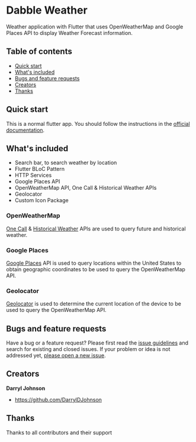 # Dabble Weather

Weather application with Flutter that uses OpenWeatherMap and Google Places API to display Weather Forecast information.

## Table of contents

- [Quick start](#quick-start)
- [What's included](#whats-included)
- [Bugs and feature requests](#bugs-and-feature-requests)
- [Creators](#creators)
- [Thanks](#thanks)

## Quick start

This is a normal flutter app. You should follow the instructions in the [official documentation](https://flutter.io/docs/get-started/install).

## What's included

* Search bar, to search weather by location
* Flutter BLoC Pattern
* HTTP Services
* Google Places API
* OpenWeatherMap API, One Call & Historical Weather APIs
* Geolocator
* Custom Icon Package

### OpenWeatherMap

[One Call](https://openweathermap.org/api/one-call-api) & [Historical Weather](https://openweathermap.org/history) APIs are used to query future and historical weather.

### Google Places

[Google Places](https://developers.google.com/maps/documentation/places/web-service/overview) API is used to query locations within the United States to obtain geographic coordinates to be used to query the OpenWeatherMap API.

### Geolocator

[Geolocator](https://pub.dev/packages/geolocator) is used to determine the current location of the device to be used to query the OpenWeatherMap API.

## Bugs and feature requests

Have a bug or a feature request? Please first read the [issue guidelines](https://github.com/DarrylDJohnson/Weather/issues) and search for existing and closed issues. If your problem or idea is not addressed yet, [please open a new issue](https://github.com/DarrylDJohnson/Weather/issues/new).

## Creators

**Darryl Johnson**

- <https://github.com/DarrylDJohnson>

## Thanks
Thanks to all contributors and their support